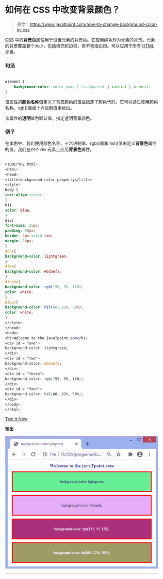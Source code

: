 # 如何在 CSS 中改变背景颜色？

> 原文：<https://www.javatpoint.com/how-to-change-background-color-in-css>

[CSS](https://www.javatpoint.com/css-tutorial) 中的**背景色**属性用于设置元素的背景色。它应用纯色作为元素的背景。元素的背景覆盖整个大小，包括填充和边框，但不包括边距。可以应用于所有 [HTML](https://www.javatpoint.com/html-tutorial) 元素。

### 句法

```css

element {  
    background-color: color_name | transparent | initial | inherit;  
}  

```

该属性的**颜色名称**值定义了[背景颜色](https://www.javatpoint.com/how-to-change-background-color-in-html)的值或指定了颜色代码。它可以通过使用颜色名称、rgb()值或十六进制值来给出。

该属性的**透明**值为默认值，指定透明背景颜色。

### 例子

在本例中，我们使用颜色名称、十六进制值、rgb()值和 hsl()值来定义**背景色**属性的值。我们在四个 div 元素上应用**背景色**属性。

```css

<!DOCTYPE html>
<html>
<head>
<title>background-color property</title>
<style>
body {
text-align:center;
}
h1{
color: blue;
}
div{
font-size: 25px;
padding: 50px;
border: 5px solid red;
margin: 20px;
}
#one{
background-color: lightgreen;
}
#two{
background-color: #ddaefa;
}
#three{
background-color: rgb(155, 55, 128);
color: white;
}
#four{
background-color: hsl(60, 22%, 50%);
color: white;
}
</style>
</head>
<body>
<h1>Welcome to the javaTpoint.com</h1>
<div id = "one">
background-color: lightgreen;
</div>
<div id = "two">
background-color: #ddaefa;
</div>
<div id = "three">
background-color: rgb(155, 55, 128);
</div>
<div id = "four">
background-color: hsl(60, 22%, 50%);
</div>
</body>
</html>

```

[Test it Now](https://www.javatpoint.com/oprweb/test.jsp?filename=how-to-change-background-color-in-css1)

**输出**

![How to change background color in CSS](img/e60c5e17bca483cf3fa10db0defec12c.png)

* * *